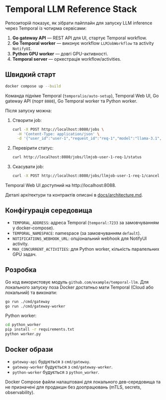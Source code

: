 # Temporal LLM Reference Stack

Репозиторій показує, як зібрати пайплайн для запуску LLM inference через Temporal із чотирма сервісами:

1. **Go gateway API** — REST API для UI, стартує Temporal workflow.
2. **Go Temporal worker** — виконує workflow `LLMJobWorkflow` та activity `NotifyUI`.
3. **Python GPU worker** — довгі GPU-активності.
4. **Temporal server** — оркестрація workflow/activities.

## Швидкий старт

```bash
docker compose up --build
```

Команда підніме Temporal (`temporalio/auto-setup`), Temporal Web UI, Go gateway API (порт `8080`), Go Temporal worker та Python worker.

Після запуску можна:

1. Створити job:
   ```bash
   curl -X POST http://localhost:8080/jobs \
     -H 'Content-Type: application/json' \
     -d '{"user_id":"user-1","request_id":"req-1","model":"llama-3.1","prompt":"Hello"}'
   ```
2. Перевірити статус:
   ```bash
   curl http://localhost:8080/jobs/llmjob-user-1-req-1/status
   ```
3. Скасувати job:
   ```bash
   curl -X POST http://localhost:8080/jobs/llmjob-user-1-req-1/cancel
   ```

Temporal Web UI доступний на http://localhost:8088.

Деталі архітектури та контрактів описані в [docs/architecture.md](docs/architecture.md).

## Конфігурація середовища

- `TEMPORAL_ADDRESS`: адреса Temporal (`temporal:7233` за замовчуванням у docker-compose).
- `TEMPORAL_NAMESPACE`: namespace (за замовчуванням `default`).
- `NOTIFICATIONS_WEBHOOK_URL`: опціональний webhook для NotifyUI activity.
- `MAX_CONCURRENT_ACTIVITIES`: для Python worker, кількість паралельних GPU задач.

## Розробка

Go код використовує модуль `github.com/example/temporal-llm`. Для локального запуску поза Docker достатньо мати Temporal (Cloud або локальний) та виконати:

```bash
go run ./cmd/gateway
go run ./cmd/gateway-worker
```

Python worker:

```bash
cd python_worker
pip install -r requirements.txt
python worker.py
```

## Docker образи

- `gateway-api` будується з `cmd/gateway`.
- `gateway-worker` будується з `cmd/gateway-worker`.
- `python-worker` будується з `python_worker`.

Docker Compose файли налаштовані для локального дев-середовища та не призначені для продакшн без доопрацювань (mTLS, secrets, observability).

